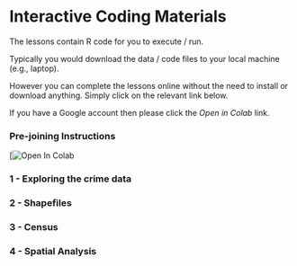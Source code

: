 # Interactive Coding Materials

The lessons contain R code for you to execute / run.

Typically you would download the data / code files to your local machine (e.g., laptop).

However you can complete the lessons online without the need to install or download anything. Simply click on the relevant link below.

If you have a Google account then please click the *Open in Colab* link. 

### Pre-joining Instructions 

[![Open In Colab](https://colab.research.google.com/github/UKDataServiceOpen/Mapping_Crime_Data_R_2025/blob/main/Code/Prejoining_Instructions.ipynb)

### 1 - Exploring the crime data


### 2 - Shapefiles


### 3 - Census 


### 4 - Spatial Analysis

